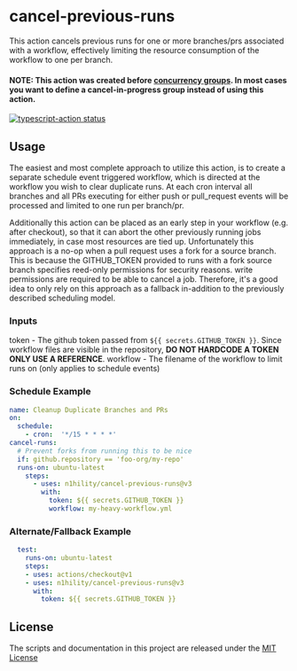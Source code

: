 # cancel-previous-runs 
This action cancels previous runs for one or more branches/prs associated with a workflow, effectively limiting the resource consumption of the workflow to one per branch.

#### NOTE: This action was created before [concurrency groups](https://docs.github.com/en/actions/using-jobs/using-concurrency). In most cases you want to define a cancel-in-progress group instead of using this action.

<p><a href="https://github.com/actions/typescript-action/actions"><img alt="typescript-action status" src="https://github.com/actions/typescript-action/workflows/build-test/badge.svg"></a>

## Usage

The easiest and most complete approach to utilize this action, is to create a separate schedule event triggered workflow, which is directed at the workflow you wish to clear duplicate runs. At each cron interval all branches and all PRs executing for either push or pull_request events will be processed and limited to one run per branch/pr.

Additionally this action can be placed as an early step in your workflow (e.g. after checkout), so that it can abort the other previously running jobs immediately, in case most resources are tied up. Unfortunately this approach is a no-op when a pull request uses a fork for a source branch. This is because the GITHUB_TOKEN provided to runs with a fork source branch specifies reed-only permissions for security reasons. write permissions are required to be able to cancel a job. Therefore, it's a good idea to only rely on this approach as a fallback in-addition to the previously described scheduling model. 

### Inputs

token - The github token passed from `${{ secrets.GITHUB_TOKEN }}`. Since workflow files are visible in the repository, **DO NOT HARDCODE A TOKEN ONLY USE A REFERENCE**. 
workflow - The filename of the workflow to limit runs on (only applies to schedule events) 


### Schedule Example

```yaml
name: Cleanup Duplicate Branches and PRs  
on:
  schedule:
    - cron:  '*/15 * * * *'
cancel-runs:
  # Prevent forks from running this to be nice
  if: github.repository == 'foo-org/my-repo'
  runs-on: ubuntu-latest
    steps:
      - uses: n1hility/cancel-previous-runs@v3
        with: 
          token: ${{ secrets.GITHUB_TOKEN }}
          workflow: my-heavy-workflow.yml
```


### Alternate/Fallback Example

```yaml
  test: 
    runs-on: ubuntu-latest
    steps:
    - uses: actions/checkout@v1
    - uses: n1hility/cancel-previous-runs@v3
      with: 
        token: ${{ secrets.GITHUB_TOKEN }}
```

## License
The scripts and documentation in this project are released under the [MIT License](LICENSE)
